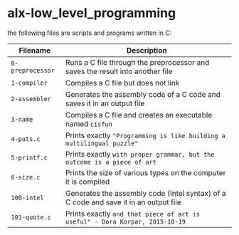 # alx-low_level_programming

the following files are scripts and programs written in C:

| Filename | Description |
| -------- | ----------- |
| `0-preprocessor` | Runs a C file through the preprocessor and saves the result into another file |
| `1-compiler` | Compiles a C file but does not link |
| `2-assembler` | Generates the assembly code of a C code and saves it in an output file |
| `3-name` | Compiles a C file and creates an executable named `cisfun` |
| `4-puts.c` | Prints exactly `"Programming is like building a multilingual puzzle"` |
| `5-printf.c` | Prints exactly `with proper grammar, but the outcome is a piece of art` |
| `6-size.c` | Prints the size of various types on the computer it is compiled |
| `100-intel` | Generates the assembly code (Intel syntax) of a C code and save it in an output file |
| `101-quote.c` | Prints exactly `and that piece of art is useful" - Dora Korpar, 2015-10-19` |
